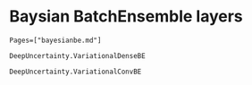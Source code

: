# Baysian BatchEnsemble layers 

```@index
Pages=["bayesianbe.md"]
```

```@docs
DeepUncertainty.VariationalDenseBE
```

```@docs
DeepUncertainty.VariationalConvBE
```